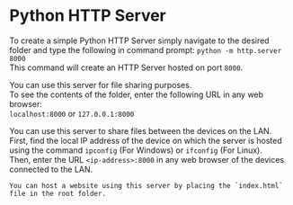 # Python HTTP Server

To create a simple Python HTTP Server simply navigate to the desired folder and type the following in command prompt:
`python -m http.server 8000`  
This command will create an HTTP Server hosted on port `8000`.

You can use this server for file sharing purposes.  
To see the contents of the folder, enter the following URL in any web browser:  
`localhost:8000` or `127.0.0.1:8000`

You can use this server to share files between the devices on the LAN.  
First, find the local IP address of the device on which the server is hosted using the command `ipconfig` (For Windows) or `ifconfig` (For Linux).  
Then, enter the URL `<ip-address>:8000` in any web browser of the devices connected to the LAN.

```{tip}
You can host a website using this server by placing the `index.html` file in the root folder.
```

